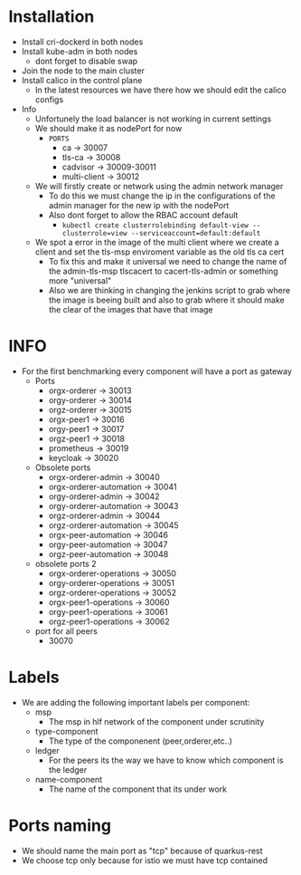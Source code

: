 # Installation
- Install cri-dockerd in both nodes
- Install kube-adm in both nodes
  - dont forget to disable swap
- Join the node to the main cluster
- Install calico in the control plane
    - In the latest resources we have there how we should edit the calico configs
- Info
  - Unfortunely the load balancer is not working in current settings
  - We should make it as nodePort for now
    - `PORTS`
      - ca -> 30007
      - tls-ca -> 30008
      - cadvisor -> 30009-30011
      - multi-client -> 30012
  - We will firstly create or network using the admin network manager
    - To do this we must change the ip in the configurations of the admin manager for the new ip with the nodePort
    - Also dont forget to allow the RBAC account default
      - `kubectl create clusterrolebinding default-view --clusterrole=view --serviceaccount=default:default`
  - We spot a error in the image of the multi client where we create a client and set the tls-msp enviroment variable as the old tls ca cert
    - To fix this and make it universal we need to change the name of the admin-tls-msp tlscacert to cacert-tls-admin or something more "universal"
    - Also we are thinking in changing the jenkins script to grab where the image is beeing built and also to grab where it should make the clear of the images that have that image
# INFO
- For the first benchmarking every component will have a port as gateway
  - Ports
    - orgx-orderer -> 30013
    - orgy-orderer -> 30014
    - orgz-orderer -> 30015
    - orgx-peer1 -> 30016
    - orgy-peer1 -> 30017
    - orgz-peer1 -> 30018
    - prometheus -> 30019
    - keycloak -> 30020
  - Obsolete ports
    - orgx-orderer-admin -> 30040
    - orgx-orderer-automation -> 30041
    - orgy-orderer-admin -> 30042
    - orgy-orderer-automation -> 30043
    - orgz-orderer-admin -> 30044
    - orgz-orderer-automation -> 30045
    - orgx-peer-automation -> 30046
    - orgy-peer-automation -> 30047
    - orgz-peer-automation -> 30048
  - obsolete ports 2
    - orgx-orderer-operations -> 30050
    - orgy-orderer-operations -> 30051
    - orgz-orderer-operations -> 30052
    - orgx-peer1-operations -> 30060
    - orgy-peer1-operations -> 30061
    - orgz-peer1-operations -> 30062
  - port for all peers
    - 30070
# Labels
- We are adding the following important labels per component:
  - msp
    - The msp in hlf network of the component under scrutinity
  - type-component
    - The type of the componenent (peer,orderer,etc..)
  - ledger
    - For the peers its the way we have to know which component is the ledger
  - name-component
    - The name of the component that its under work
# Ports naming
- We should name the main port as "tcp" because of quarkus-rest
- We choose tcp only because for istio we must have tcp contained
